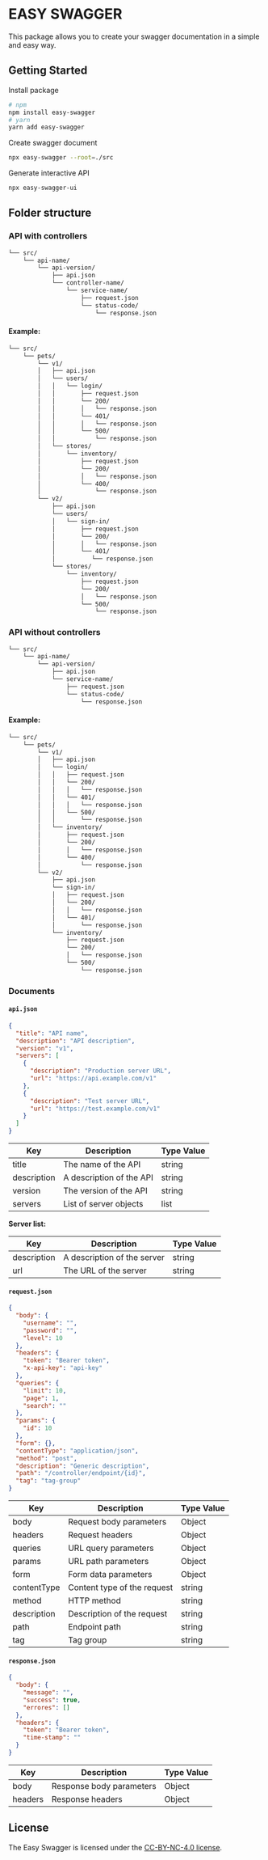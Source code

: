 # EASY SWAGGER

This package allows you to create your swagger documentation in a simple and easy way.

## Getting Started

Install package

```bash
# npm
npm install easy-swagger
# yarn
yarn add easy-swagger
```

Create swagger document

```bash
npx easy-swagger --root=./src
```

Generate interactive API 

```bash
npx easy-swagger-ui
```

## Folder structure

### API with controllers

```sh
└── src/
    └── api-name/
        └── api-version/
            ├── api.json
            └── controller-name/
                └── service-name/
                    ├── request.json
                    └── status-code/
                        └── response.json
```

#### Example:

```sh
└── src/
    └── pets/
        └── v1/
        │   ├── api.json
        │   └── users/
        │   │   └── login/
        │   │       ├── request.json
        │   │       └── 200/
        │   │       │   └── response.json
        │   │       └── 401/
        │   │       │   └── response.json
        │   │       └── 500/
        │   │           └── response.json
        │   └── stores/
        │       └── inventory/
        │           ├── request.json
        │           └── 200/
        │           │   └── response.json
        │           └── 400/
        │               └── response.json
        └── v2/
            ├── api.json
            └── users/
            │   └── sign-in/
            │       ├── request.json
            │       └── 200/
            │       │   └── response.json
            │       └── 401/
            │          └── response.json
            └── stores/
                └── inventory/
                    ├── request.json
                    └── 200/
                    │   └── response.json
                    └── 500/
                        └── response.json
```

### API without controllers

```sh
└── src/
    └── api-name/
        └── api-version/
            ├── api.json
            └── service-name/
                ├── request.json
                └── status-code/
                    └── response.json
```

#### Example:

```sh
└── src/
    └── pets/
        └── v1/
        │   ├── api.json
        │   └── login/
        │   │   ├── request.json
        │   │   └── 200/
        │   │   │   └── response.json
        │   │   └── 401/
        │   │   │   └── response.json
        │   │   └── 500/
        │   │       └── response.json
        │   └── inventory/
        │       ├── request.json
        │       └── 200/
        │       │   └── response.json
        │       └── 400/
        │           └── response.json
        └── v2/
            ├── api.json
            └── sign-in/
            │   ├── request.json
            │   └── 200/
            │   │   └── response.json
            │   └── 401/
            │       └── response.json
            └── inventory/
                ├── request.json
                └── 200/
                │   └── response.json
                └── 500/
                    └── response.json
```

### Documents

#### `api.json`

```json
{
  "title": "API name",
  "description": "API description",
  "version": "v1",
  "servers": [
    {
      "description": "Production server URL",
      "url": "https://api.example.com/v1"
    },
    {
      "description": "Test server URL",
      "url": "https://test.example.com/v1"
    }
  ]
}
```

| Key          | Description                 | Type Value |
|--------------|-----------------------------|------------|
| title        | The name of the API         | string     |
| description  | A description of the API    | string     |
| version      | The version of the API      | string     |
| servers      | List of server objects      | list       |

**Server list:**

| Key          | Description                 | Type Value |
|--------------|-----------------------------|------------|
| description  | A description of the server | string     |
| url          | The URL of the server       | string     |


#### `request.json`

```json
{
  "body": {
    "username": "",
    "password": "",
    "level": 10
  },
  "headers": {
    "token": "Bearer token",
    "x-api-key": "api-key"
  },
  "queries": {
    "limit": 10,
    "page": 1,
    "search": ""
  },
  "params": {
    "id": 10
  },
  "form": {},
  "contentType": "application/json",
  "method": "post",
  "description": "Generic description",
  "path": "/controller/endpoint/{id}",
  "tag": "tag-group"
}
```

| Key          | Description                    | Type Value |
|--------------|--------------------------------|------------|
| body         | Request body parameters        | Object     |
| headers      | Request headers                | Object     |
| queries      | URL query parameters           | Object     |
| params       | URL path parameters            | Object     |
| form         | Form data parameters           | Object     |
| contentType  | Content type of the request    | string     |
| method       | HTTP method                    | string     |
| description  | Description of the request     | string     |
| path         | Endpoint path                  | string     |
| tag          | Tag group                      | string     |

#### `response.json`

```json
{
  "body": {
    "message": "",
    "success": true,
    "errores": []
  },
  "headers": {
    "token": "Bearer token",
    "time-stamp": ""
  }
}
```

| Key          | Description              | Type Value |
|--------------|--------------------------|------------|
| body         | Response body parameters | Object     |
| headers      | Response headers         | Object     |

## License

The Easy Swagger is licensed under the [CC-BY-NC-4.0 license](https://creativecommons.org/licenses/by-nc/4.0/).

